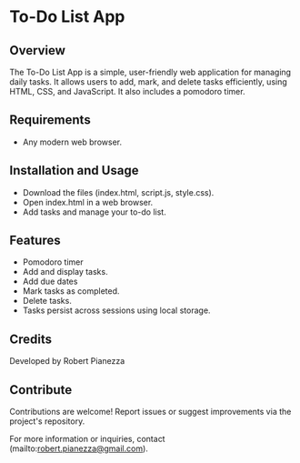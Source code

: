 # To-Do List App

## Overview
The To-Do List App is a simple, user-friendly web application for managing daily tasks. It allows users to add, mark, and delete tasks efficiently, using HTML, CSS, and JavaScript. It also includes a pomodoro timer.

## Requirements
- Any modern web browser.

## Installation and Usage
- Download the files (index.html, script.js, style.css).
- Open index.html in a web browser.
- Add tasks and manage your to-do list.

## Features
- Pomodoro timer
- Add and display tasks.
- Add due dates
- Mark tasks as completed.
- Delete tasks.
- Tasks persist across sessions using local storage.

## Credits
Developed by Robert Pianezza

## Contribute
Contributions are welcome! Report issues or suggest improvements via the project's repository.

For more information or inquiries, contact (mailto:robert.pianezza@gmail.com).
